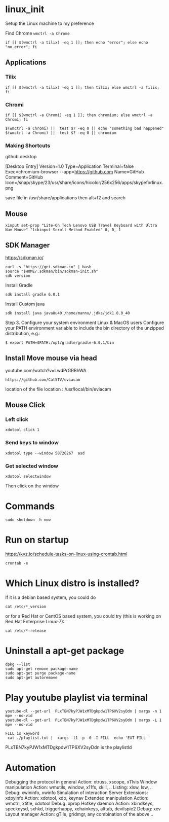 # linux_init
Setup the Linux machine to my preference



Find Chrome 
```wmctrl -a Chrome```





 ```if [[ $(wmctrl -a tilix) -eq 1 ]]; then echo "error"; else echo "no_error"; fi```
 
 ##  Applications
 ### Tilix
 ```if [[ $(wmctrl -a tilix) -eq 1 ]]; then tilix; else wmctrl -a Tilix; fi```

### Chromi
```if [[ $(wmctrl -a Chromi) -eq 1 ]]; then chromium; else wmctrl -a Chromi; fi```


```
$(wmctrl -a Chromi) ||  test $? -eq 0 || echo "something bad happened"
$(wmctrl -a Chromi) ||  test $? -eq 0 || chromium
```


### Making Shortcuts
github.desktop

[Desktop Entry]
Version=1.0
Type=Application
Terminal=false
Exec=chromium-browser --app=https://github.com
Name=GitHub
Comment=GitHub
Icon=/snap/skype/23/usr/share/icons/hicolor/256x256/apps/skypeforlinux.png

save file in /usr/share/applications
then alt+f2 and search


## Mouse

```
xinput set-prop "Lite-On Tech Lenovo USB Travel Keyboard with Ultra Nav Mouse" "libinput Scroll Method Enabled" 0, 0, 1
```


## SDK Manager
https://sdkman.io/

```
curl -s "https://get.sdkman.io" | bash
source "$HOME/.sdkman/bin/sdkman-init.sh"
sdk version
```
Install Gradle
```
sdk install gradle 6.0.1
```

Install Custom java 
```
sdk install java java8u40 /home/mannu/.jdks/jdk1.8.0_40
```

Step 3. Configure your system environment
Linux & MacOS users
Configure your PATH environment variable to include the bin directory of the unzipped distribution, e.g.:

 ``` 
 $ export PATH=$PATH:/opt/gradle/gradle-6.0.1/bin
 ```


## Install Move mouse via head

youtube.com/watch?v=LwdPrGRBhWA

```
https://github.com/Cat5TV/eviacam
```
location of the file location : /usr/local/bin/eviacam 


## Mouse Click

### Left click
```
xdotool click 1
```
### Send keys to window
```
xdotool type --window 58720267  asd
```
### Get selected window
```
xdotool selectwindow 
```
Then click on the window

# Commands

```
sudo shutdown -h now
```



# Run on startup 
https://kvz.io/schedule-tasks-on-linux-using-crontab.html

```
crontab -e
```


# Which Linux distro is installed?
If it is a debian based system, you could do
```
cat /etc/*_version
```

or for a Red Hat or CentOS based system, you could try (this is working on Red Hat Enterprise Linux-7):
```
cat /etc/*-release
```


# Uninstall a apt-get package

```
dpkg --list
sudo apt-get remove package-name
sudo apt-get purge package-name
sudo apt-get autoremove
```


# Play youtube playlist via terminal

```
youtube-dl --get-url  PLxTBN7kyPJW1xMTDgkpdw1TP6XV2syDdn | xargs -n 1 mpv --no-vid 
youtube-dl --get-url  PLxTBN7kyPJW1xMTDgkpdw1TP6XV2syDdn | xargs -L 1 mpv --no-vid 

FILL is keyword
 cat ./playlist.txt |  xargs -l1 -p -0 -I FILL  echo 'EXT FILL '
```

PLxTBN7kyPJW1xMTDgkpdw1TP6XV2syDdn is the playlistId

# Automation

Debugging the protocol in general
 Action: xtruss, xscope, x11vis
 Window manipulation
Action: wmutils, window, x11fs, xkill, ..
Listing: xlsw, lsw, ..
Debug: xwininfo, xwinfo
Simulation of interaction
Server Extensions: xdpyinfo
Action: xdotool, xdo, keynav
Extended manipulation
Action: wmctrl, xtitle, xdotool
Debug: xprop
Hotkey daemon
Action: xbindkeys, speckeysd, sxhkd, triggerhappy, xchainkeys, alttab, devilspie2
Debug: xev
Layout manager
Action: gTile, gridmgr, any combination of the above ..
